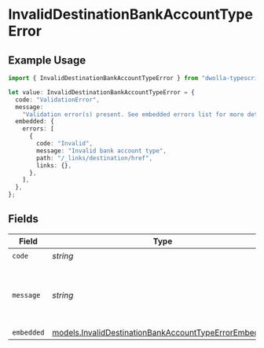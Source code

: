 # InvalidDestinationBankAccountTypeError

## Example Usage

```typescript
import { InvalidDestinationBankAccountTypeError } from "dwolla-typescript";

let value: InvalidDestinationBankAccountTypeError = {
  code: "ValidationError",
  message:
    "Validation error(s) present. See embedded errors list for more details.",
  embedded: {
    errors: [
      {
        code: "Invalid",
        message: "Invalid bank account type",
        path: "/_links/destination/href",
        links: {},
      },
    ],
  },
};
```

## Fields

| Field                                                                                                                | Type                                                                                                                 | Required                                                                                                             | Description                                                                                                          | Example                                                                                                              |
| -------------------------------------------------------------------------------------------------------------------- | -------------------------------------------------------------------------------------------------------------------- | -------------------------------------------------------------------------------------------------------------------- | -------------------------------------------------------------------------------------------------------------------- | -------------------------------------------------------------------------------------------------------------------- |
| `code`                                                                                                               | *string*                                                                                                             | :heavy_check_mark:                                                                                                   | N/A                                                                                                                  | ValidationError                                                                                                      |
| `message`                                                                                                            | *string*                                                                                                             | :heavy_check_mark:                                                                                                   | N/A                                                                                                                  | Validation error(s) present. See embedded errors list for more details.                                              |
| `embedded`                                                                                                           | [models.InvalidDestinationBankAccountTypeErrorEmbedded](../models/invaliddestinationbankaccounttypeerrorembedded.md) | :heavy_minus_sign:                                                                                                   | N/A                                                                                                                  |                                                                                                                      |